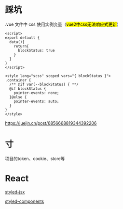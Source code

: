 # 踩坑

.vue 文件中 css 使用实例变量（<mark>vue2中css无法响应式更新</mark>）

```vue
<script>
export default {
  data(){
    return{
      blockStatus: true
    }
  }
}
</script>

<style lang="scss" scoped vars="{ blockStatus }">
.container {
  /** @if var(--blockStatus) { **/
  @if blockStatus {
    pointer-events: none;
  }@else {
    pointer-events: auto;
  }
}
</style>
```

https://juejin.cn/post/6856668819344392206

# 寸

项目的token、cookie、store等

# React

[styled-jsx](https://github.com/vercel/styled-jsx)

[styled-components](https://github.com/styled-components/styled-components)
